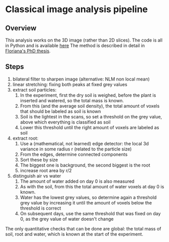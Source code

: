 # Classical image analysis pipeline

## Overview
This analysis works on the 3D image (rather than 2D slices).
The code is all in Python and is available [here](https://github.com/FloAns/Rooted_Soil-Tomograph_Image-Processing)
The method is described in detail in [Floriana's PhD thesis](https://theses.hal.science/tel-03149877/).

## Steps
1. bilateral filter to sharpen image (alternative: NLM non local mean)
2. linear stretching: fixing both peaks at fixed grey values
3. extract soil particles:
	1. In the experiment, first the dry soil is weighed, before the plant is inserted and watered, so the total mass is known.
	2. From this (and the average soil density), the total amount of voxels that should be labeled as soil is known
	3. Soil is the lightest in the scans, so set a threshold on the grey value, above which everything is classified as soil
	4. Lower this threshold until the right amount of voxels are labeled as soil
4. extract root:
	1. Use a (mathematical, not learned) edge detector: the local 3d variance in some radius r (related to the particle size)
	2. From the edges, determine connected components
	3. Sort these by size
	4. The biggest one is background, the second biggest is the root
	5. increase root area by r/2
5. distinguish air vs water
	1. The amount of water added on day 0 is also measured
	2. As with the soil, from this the total amount of water voxels at day 0 is known.
	3. Water has the lowest grey values, so determine again a threshold grey value by increasing it until the amount of voxels below the threshold is correct
	4. On subsequent days, use the same threshold that was fixed on day 0, as the grey value of water doesn't change

The only quantitative checks that can be done are global: the total mass of soil, root and water, which is known at the start of the experiment.
